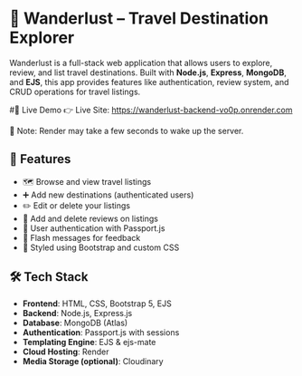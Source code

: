 # 🧭 Wanderlust – Travel Destination Explorer

Wanderlust is a full-stack web application that allows users to explore, review, and list travel destinations. Built with **Node.js**, **Express**, **MongoDB**, and **EJS**, this app provides features like authentication, review system, and CRUD operations for travel listings.

#🔗 Live Demo
👉 Live Site: https://wanderlust-backend-vo0p.onrender.com

📌 Note: Render may take a few seconds to wake up the server.

## 🚀 Features

- 🗺️ Browse and view travel listings
- ➕ Add new destinations (authenticated users)
- ✏️ Edit or delete your listings
- 🌟 Add and delete reviews on listings
- 🔐 User authentication with Passport.js
- 💬 Flash messages for feedback
- 🎨 Styled using Bootstrap and custom CSS



## 🛠 Tech Stack

- **Frontend**: HTML, CSS, Bootstrap 5, EJS
- **Backend**: Node.js, Express.js
- **Database**: MongoDB (Atlas)
- **Authentication**: Passport.js with sessions
- **Templating Engine**: EJS & ejs-mate
- **Cloud Hosting**: Render
- **Media Storage (optional)**: Cloudinary




